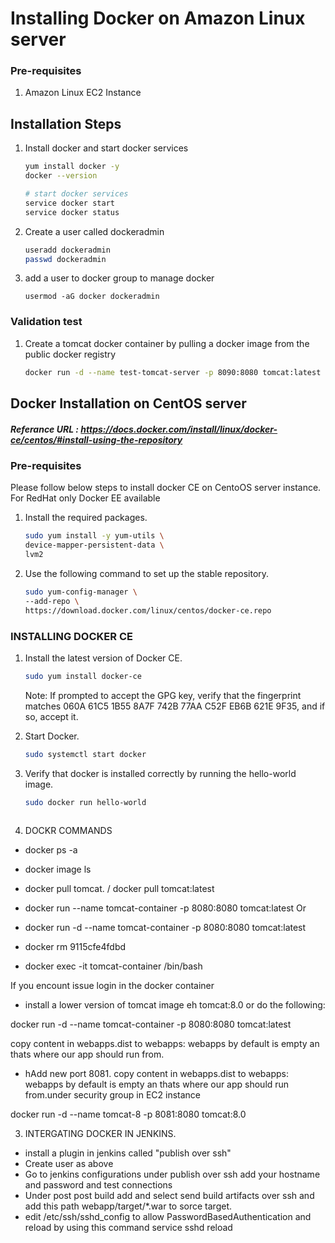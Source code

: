 # Installing Docker on Amazon Linux server

### Pre-requisites
1. Amazon Linux EC2 Instance

## Installation Steps

1. Install docker and start docker services
   ```sh 
   yum install docker -y
   docker --version 
   
   # start docker services
   service docker start
   service docker status
   ```
1. Create a user called dockeradmin
   ```sh
   useradd dockeradmin
   passwd dockeradmin
   ```
1. add a user to docker group to manage docker 
   ```
   usermod -aG docker dockeradmin
   ```
### Validation test
1. Create a tomcat docker container by pulling a docker image from the public docker registry
   ```sh
   docker run -d --name test-tomcat-server -p 8090:8080 tomcat:latest
   ```

## Docker Installation on CentOS server
##### Referance URL : https://docs.docker.com/install/linux/docker-ce/centos/#install-using-the-repository
### Pre-requisites

Please follow below steps to install docker CE on CentoOS server instance. For RedHat only Docker EE available 

1. Install the required packages.

   ```sh 
   sudo yum install -y yum-utils \
   device-mapper-persistent-data \
   lvm2
   ```
  
1. Use the following command to set up the stable repository.
 
   ```sh 
   sudo yum-config-manager \
   --add-repo \
   https://download.docker.com/linux/centos/docker-ce.repo
   ```

### INSTALLING DOCKER CE

1. Install the latest version of Docker CE.
   ```sh 
   sudo yum install docker-ce
   ```

   Note: If prompted to accept the GPG key, verify that the fingerprint matches 
060A 61C5 1B55 8A7F 742B 77AA C52F EB6B 621E 9F35, and if so, accept it.

1. Start Docker.
   ```sh 
   sudo systemctl start docker
   ```

1. Verify that docker is installed correctly by running the hello-world image.
   ```sh
   sudo docker run hello-world
   
   
   
  2. DOCKR COMMANDS
   
   - docker ps -a

   - docker image ls

   - docker pull tomcat. / docker pull tomcat:latest

   - docker run --name tomcat-container -p 8080:8080 tomcat:latest
                     Or
   - docker run -d --name tomcat-container -p 8080:8080 tomcat:latest

   - docker rm 9115cfe4fdbd

   - docker exec -it tomcat-container /bin/bash

   
   If you encount issue login in the docker container
   
   - install a lower version of tomcat image eh tomcat:8.0 or do the following:
   
   docker run -d --name tomcat-container -p 8080:8080 tomcat:latest
   
   copy content in webapps.dist to webapps: webapps by default is empty an thats where our app should run from.
   
   - hAdd new port 8081. 
   copy content in webapps.dist to webapps: webapps by default is empty an thats where our app should run from.under security group      in EC2 instance
   
   docker run -d --name tomcat-8 -p 8081:8080 tomcat:8.0
   
   
   
   3. INTERGATING DOCKER IN JENKINS.

   - install a plugin in jenkins called "publish over ssh"
   - Create user as above
   - Go to jenkins configurations under publish over ssh add your hostname and password and test connections
   - Under post post build add and select send build artifacts over ssh and add this path webapp/target/*.war to sorce target.
   - edit /etc/ssh/sshd_config to allow PasswordBasedAuthentication and reload by using this command  service sshd reload
   
   ```
